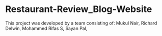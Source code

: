 # Restaurant-Review_Blog-Website
This project was developed by a team consisting of:
Mukul Nair,
Richard Delwin,
Mohammed Rifas S,
Sayan Pal,
